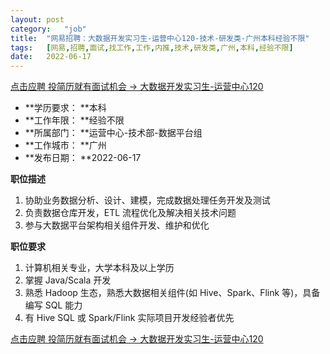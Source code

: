 ```yaml
---
layout:	post
category:	"job"
title:	"网易招聘：大数据开发实习生-运营中心120-技术-研发类-广州本科经验不限"
tags:	[网易,招聘,面试,找工作,工作,内推,技术,研发类,广州,本科,经验不限]
date:	2022-06-17
---
```


[点击应聘 投简历就有面试机会 -> 大数据开发实习生-运营中心120](http://mobile.bole.netease.com/bole/boleDetail?id=38660&employeeId=346f03c3cda5f04c&key=all)



- **学历要求： **本科
- **工作年限： **经验不限
- **所属部门： **运营中心-技术部-数据平台组
- **工作城市： **广州
- **发布日期： **2022-06-17



**职位描述**
1.	协助业务数据分析、设计、建模，完成数据处理任务开发及测试
2.	负责数据仓库开发，ETL 流程优化及解决相关技术问题
3.	参与大数据平台架构相关组件开发、维护和优化



**职位要求**
1.	计算机相关专业，大学本科及以上学历
2.	掌握 Java/Scala 开发
3.	熟悉 Hadoop 生态，熟悉大数据相关组件(如 Hive、Spark、Flink 等)，具备编写 SQL 能力
4.	有 Hive SQL 或 Spark/Flink 实际项目开发经验者优先



[点击应聘 投简历就有面试机会 -> 大数据开发实习生-运营中心120](http://mobile.bole.netease.com/bole/boleDetail?id=38660&employeeId=346f03c3cda5f04c&key=all)